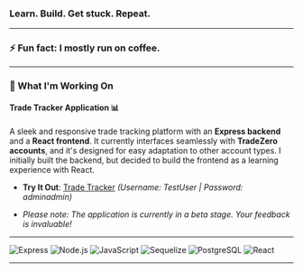 ### Learn. Build. Get stuck. Repeat.
---

### ⚡ Fun fact: I mostly run on coffee.
---

### 🚀 What I'm Working On

#### Trade Tracker Application 📊
A sleek and responsive trade tracking platform with an **Express backend** and a **React frontend**. It currently interfaces seamlessly with **TradeZero accounts**, and it's designed for easy adaptation to other account types. I initially built the backend, but decided to build the frontend as a learning experience with React.

- **Try It Out**: [Trade Tracker](https://tradetrackerfrontend-production.up.railway.app/) *(Username: TestUser | Password: adminadmin)*

- *Please note: The application is currently in a beta stage. Your feedback is invaluable!*
---

![Express](https://img.shields.io/badge/-Express-black?style=flat-square&logo=express)
![Node.js](https://img.shields.io/badge/-Node.js-black?style=flat-square&logo=node-dot-js)
![JavaScript](https://img.shields.io/badge/-JavaScript-black?style=flat-square&logo=javascript)
![Sequelize](https://img.shields.io/badge/-Sequelize-black?style=flat-square&logo=sequelize)
![PostgreSQL](https://img.shields.io/badge/-PostgreSQL-black?style=flat-square&logo=postgresql)
![React](https://img.shields.io/badge/-React-black?style=flat-square&logo=react)

---

<!--
**Jas667/Jas667** is a ✨ _special_ ✨ repository because its `README.md` (this file) appears on your GitHub profile.

Here are some ideas to get you started:

- 🔭 I’m currently working on ...
- 🌱 I’m currently learning ...
- 👯 I’m looking to collaborate on ...
- 🤔 I’m looking for help with ...
- 💬 Ask me about ...
- 📫 How to reach me: ...
- 😄 Pronouns: ...
-->
